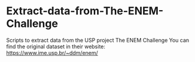 # Extract-data-from-The-ENEM-Challenge
Scripts to extract data from the USP project The ENEM Challenge
You can find the original dataset in their website: https://www.ime.usp.br/~ddm/enem/